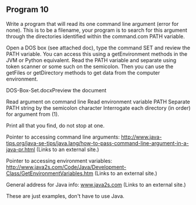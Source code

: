 ## Program 10 

Write a program that will read its one command line argument (error for none). This is to be a filename, your program is to search for this argument through the directories identified within the command.com PATH variable.

 

Open a DOS box (see attached doc), type the command SET and review the PATH variable. You can access this using a getEnvironment methods in the JVM or Python equivalent. Read the PATH variable and separate using token scanner or some such on the semicolon. Then you can use the getFiles or getDirectory methods to get data from the computer environment.


DOS-Box-Set.docxPreview the document


Read argument on command line
Read environment variable PATH
Separate PATH string by the semicolon character
Interrogate each directory (in order) for argument from (1).

Print all that you find, do not stop at one.

Pointer to accessing command line arguments:
http://www.java-tips.org/java-se-tips/java.lang/how-to-pass-command-line-argument-in-a-java-pr.html (Links to an external site.)


Pointer to accessing environment variables:
http://www.java2s.com/Code/Java/Development-Class/GetEnvironmentVariables.htm (Links to an external site.)

 

General address for Java info: www.java2s.com (Links to an external site.)

These are just examples, don't have to use Java.


 